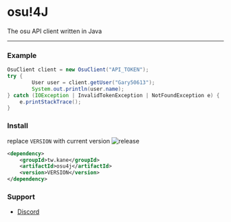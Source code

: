 # osu!4J
The osu API client written in Java

***

### Example

```java
OsuClient client = new OsuClient("API_TOKEN");
try {
        User user = client.getUser("Gary50613");
        System.out.println(user.name);
} catch (IOException | InvalidTokenException | NotFoundException e) {
    e.printStackTrace();
}
```

### Install
replace `VERSION` with current version ![release](https://img.shields.io/github/v/release/Gary50613/osu4j?color=dark_green&include_prereleases)

```xml
<dependency>
    <groupId>tw.kane</groupId>
    <artifactId>osu4j</artifactId>
    <version>VERSION</version>
</dependency>
```

### Support
- [Discord](https://discord.gg/ct2ufag)